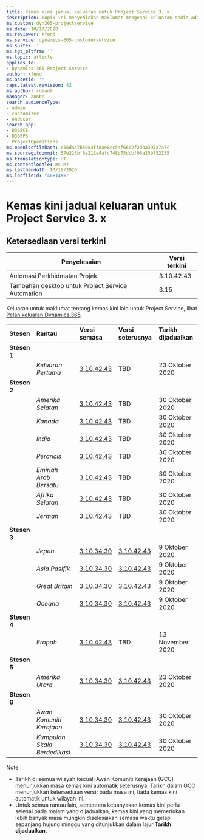 ```yaml
---
title: Kemas kini jadual keluaran untuk Project Service 3. x
description: Topik ini menyediakan maklumat mengenai keluaran sedia ada dan akan datang bagi Dynamics 365 Project Service Automation.
ms.custom: dyn365-projectservice
ms.date: 10/17/2020
ms.reviewer: kfend
ms.service: dynamics-365-customerservice
ms.suite: ''
ms.tgt_pltfrm: ''
ms.topic: article
applies_to:
- Dynamics 365 Project Service
author: kfend
ms.assetid: ''
caps.latest.revision: 42
ms.author: rumant
manager: annbe
search.audienceType:
- admin
- customizer
- enduser
search.app:
- D365CE
- D365PS
- ProjectOperations
ms.openlocfilehash: c56da47b5084ffdae8cc5af66d2f2dba395a7a7c
ms.sourcegitcommit: 57e223bf6e211e4afc748b75dcbf06a25b752155
ms.translationtype: HT
ms.contentlocale: ms-MY
ms.lasthandoff: 10/19/2020
ms.locfileid: "4081456"
---
```

# <a name="update-release-schedule-for-project-service-3x"></a>Kemas kini jadual keluaran untuk Project Service 3. x

## <a name="latest-version-availability"></a>Ketersediaan versi terkini

| Penyelesaian  | Versi terkini |
|-------|----|
| Automasi Perkhidmatan Projek    |  3.10.42.43  |
| Tambahan desktop untuk Project Service Automation                | 3.15          |

Keluaran untuk maklumat tentang kemas kini lain untuk Project Service, lihat [Pelan keluaran Dynamics 365](https://docs.microsoft.com/dynamics365/release-plans/). 

| Stesen  | Rantau | Versi semasa | Versi seterusnya |  Tarikh dijadualkan
| :---   | :---   | :---   | :---   |:---   |         
|<strong>Stesen 1</strong> | |  |  | |
| | <i>Keluaran Pertama</i> | [3.10.42.43](whats-new-ur-24.md) | TBD | 23 Oktober 2020
|<strong>Stesen 2</strong> | |  |  | |
| | <i>Amerika Selatan</i> | [3.10.42.43](whats-new-ur-24.md) | TBD | 30 Oktober 2020
| | <i>Kanada</i> | [3.10.42.43](whats-new-ur-24.md) | TBD | 30 Oktober 2020 
| | <i>India</i> | [3.10.42.43](whats-new-ur-24.md) | TBD | 30 Oktober 2020
| | <i>Perancis</i> | [3.10.42.43](whats-new-ur-24.md) | TBD | 30 Oktober 2020
| | <i>Emiriah Arab Bersatu</i> | [3.10.42.43](whats-new-ur-24.md) | TBD | 30 Oktober 2020
| | <i>Afrika Selatan</i> | [3.10.42.43](whats-new-ur-24.md) | TBD | 30 Oktober 2020
| | <i>Jerman</i> | [3.10.42.43](whats-new-ur-24.md) | TBD | 30 Oktober 2020
|<strong>Stesen 3</strong> | |  |  | |
| | <i>Jepun</i> |[3.10.34.30](whats-new-ur-23.md) | [3.10.42.43](whats-new-ur-24.md) | 9 Oktober 2020 
| | <i>Asia Pasifik</i> |[3.10.34.30](whats-new-ur-23.md) | [3.10.42.43](whats-new-ur-24.md) | 9 Oktober 2020
| | <i>Great Britain</i> |[3.10.34.30](whats-new-ur-23.md) | [3.10.42.43](whats-new-ur-24.md) | 9 Oktober 2020
| | <i>Oceana</i> |[3.10.34.30](whats-new-ur-23.md) | [3.10.42.43](whats-new-ur-24.md) | 9 Oktober 2020
|<strong>Stesen 4</strong> | |  |  | |
| | <i>Eropah</i> |[3.10.42.43](whats-new-ur-24.md) | TBD | 13 November 2020
|<strong>Stesen 5</strong> | |  |  | |
| | <i>Amerika Utara</i> |[3.10.34.30](whats-new-ur-23.md) | [3.10.42.43](whats-new-ur-24.md) | 23 Oktober 2020
|<strong>Stesen 6</strong> | |  |  | |
| | <i>Awan Komuniti Kerajaan</i> |[3.10.34.30](whats-new-ur-23.md) | [3.10.42.43](whats-new-ur-24.md) | 30 Oktober 2020
| | <i>Kumpulan Skala Berdedikasi</i> |[3.10.34.30](whats-new-ur-23.md) | [3.10.42.43](whats-new-ur-24.md) | 30 Oktober 2020

>[!Note]
> - Tarikh di semua wilayah kecuali Awan Komuniti Kerajaan (GCC) menunjukkan masa kemas kini automatik seterusnya. Tarikh dalam GCC menunjukkan ketersediaan versi; pada masa ini, tiada kemas kini automatik untuk wilayah ini.
> - Untuk semua rantau lain, sementara kebanyakan kemas kini perlu selesai pada malam yang dijadualkan, kemas kini yang memerlukan lebih banyak masa mungkin diselesaikan semasa waktu gelap sepanjang hujung minggu yang ditunjukkan dalam lajur **Tarikh dijadualkan**.
